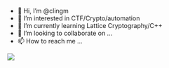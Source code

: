 - 👋 Hi, I’m @clingm
- 👀 I’m interested in CTF/Crypto/automation
- 🌱 I’m currently learning Lattice Cryptography/C++
- 💞️ I’m looking to collaborate on ...
- 📫 How to reach me ...

<!---
clingm/clingm is a ✨ special ✨ repository because its `README.md` (this file) appears on your GitHub profile.
You can click the Preview link to take a look at your changes.
--->

![](https://github-readme-stats.vercel.app/api?username=clingm&show_icons=true&icon_color=CE1D2D&text_color=718096&bg_color=ffffff&hide_title=true)
